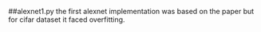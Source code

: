 ##alexnet1.py
the first alexnet implementation was based on the paper but for cifar dataset it faced overfitting.
